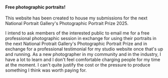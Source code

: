#### Free photographic portraits! ####

This website has been created to house my submissions for the next National Portrait Gallery's Photographic Portrait Prize 2025.

I intend to ask members of the interested public to email me for a free professional photographic session in exchange for using their portraits in the next National Protrait Gallery's Photographic Portrait Prize and in exchange for a professional testimonial for my studio website once that's up and running. As a new photographer in my community and in the industry, I have a lot to learn and I don't feel comfortable charging people for my time at the moment. I can't quite justify the cost or the pressure to produce something I think was worth paying for. 